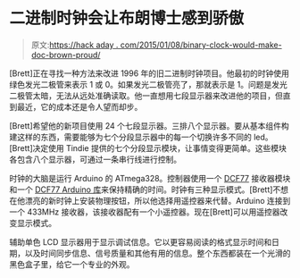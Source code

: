 # 二进制时钟会让布朗博士感到骄傲

> 原文:[https://hack aday . com/2015/01/08/binary-clock-would-make-doc-brown-proud/](https://hackaday.com/2015/01/08/binary-clock-would-make-doc-brown-proud/)

[Brett]正在寻找一种方法来改进 1996 年的旧二进制时钟项目。他最初的时钟使用绿色发光二极管来表示 1 或 0。如果发光二极管亮了，那就表示是 1。问题是发光二极管太暗，无法从远处准确读取。他一直想用七段显示器来改进他的项目，但直到最近，它的成本还是令人望而却步。

[Brett]希望他的新项目使用 24 个七段显示器。三排八个显示器。要从基本组件构建这样的东西，需要能够为七个分段显示器中的每一个切换许多不同的 led。[Brett]决定使用 Tindie 提供的七个分段显示模块，让事情变得更简单。这些模块各包含八个显示器，可通过一条串行线进行控制。

时钟的大脑是运行 Arduino 的 ATmega328。控制器使用一个 [DCF77](http://en.wikipedia.org/wiki/DCF77 "DCF77") 接收器模块和一个 [DCF77 Arduino 库](http://blog.blinkenlight.net/experiments/dcf77/dcf77-library/ "DCF77 Arduino Library")来保持精确的时间。时钟有三种显示模式。[Brett]不想在他漂亮的新时钟上安装物理按钮，所以他选择用遥控器来代替。Arduino 连接到一个 433MHz 接收器，该接收器配有一个小遥控器。现在[Brett]可以用遥控器改变显示模式。

辅助单色 LCD 显示器用于显示调试信息。它以更容易阅读的格式显示时间和日期，以及时间同步信息、信号质量和其他有用的信息。整个东西都装在一个光滑的黑色盒子里，给它一个专业的外观。